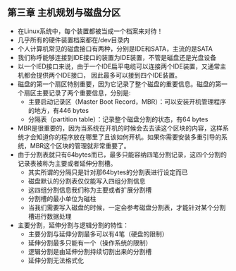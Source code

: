 ## 第三章 主机规划与磁盘分区
- 在Linux系统中，每个装置都被当成一个档案来对待！
- 几乎所有的硬件装置档案都在/dev目录内
- 个人计算机常见的磁盘接口有两种，分别是IDE和SATA，主流的是SATA
- 我们称呼能够连接到IDE接口的装置为IDE装置，不管是磁盘还是光盘设备
- 以一个IED接口来说，由于一个IDE扁平电缆可以连接两个IDE装置，又通常主机都会提供两个IDE接口，
因此最多可以接到四个IDE装置。
- 磁盘的第一个扇区特别重要，因为它记录了整个磁盘的重要信息。磁盘的第一个扇区主要记录了两个重要信息，分别是:
    + 主要启动记录区（Master Boot Record，MBR）：可以安装开机管理程序的地方，有446 bytes
    + 分隔表（partition table）：记录整个磁盘分割的状态，有64 bytes
- MBR是很重要的，因为当系统在开机的时候会去去读这个区块的内容，这样系统才会知道你的程序放在哪里了且该如何开机。如果你需要安装多重引导的系统，MBR这个区块的管理就非常重要了。
- 由于分割表就只有64bytes而已，最多只能容纳四笔分割记录，这四个分割的记录表被称为主要或者延伸分割槽。
    + 其实所谓的分隔只是针对那64bytes的分割表进行设定而已
    + 磁盘默认的分割表仅仅能写入四组分割信息
    + 这四组分割信息我们称为主要或者扩展分割槽
    + 分割槽的最小单位为磁柱
    + 当我们需要写入磁盘的时候，一定会参考磁盘分割表，才能针对某个分割槽进行数据处理
- 主要分割，延伸分割与逻辑分割的特性：
    + 主要分割与延伸分割最多可以有4笔（硬盘的限制）
    + 延伸分割最多只能有一个（操作系统的限制）
    + 逻辑分割是由延伸分割持续切割出来的分割槽
    + 延伸分割无法格式化